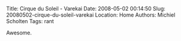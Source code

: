 Title: Cirque du Soleil - Varekai
Date: 2008-05-02 00:14:50
Slug: 20080502-cirque-du-soleil-varekai
Location: Home
Authors: Michiel Scholten
Tags: rant

<p>Awesome.</p>